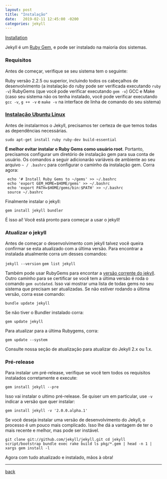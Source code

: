 ```yaml
---
layout: post
title: "Instalação"
date:   2019-02-11 12:45:00 -0200
categories: jekyll
---
```


[Installation](https://jekyllrb.com/docs/installation/)

Jekyll é um [Ruby Gem](http://guides.rubygems.org/rubygems-basics/), e pode ser instalado na maioria dos sistemas.

### Requisitos

Antes de começar, verifique se seu sistema tem o seguinte:

Ruby versão 2.2.5 ou superior, incluindo todos os cabeçalhos de desenvolvimento (a instalação do ruby pode ser verificada executando `ruby -v`)
RubyGems (que você pode verificar executando `gem -v`)
GCC e Make (caso seu sistema não os tenha instalado, você pode verificar executando `gcc -v`, `g ++ -v` e `make -v` na interface de linha de comando do seu sistema)

### [Instalação Ubuntu Linux](https://jekyllrb.com/docs/installation/#ubuntu)

Antes de instalarmos o Jekyll, precisamos ter certeza de que temos todas as dependências necessárias.

`sudo apt-get install ruby ruby-dev build-essential`

__É melhor evitar instalar o Ruby Gems como usuário root__. Portanto, precisamos configurar um diretório de instalação gem para sua conta de usuário. Os comandos a seguir adicionarão variáveis de ambiente ao seu arquivo `~ / .bashrc` para configurar o caminho da instalação gem. Corra agora:

```
 echo '# Install Ruby Gems to ~/gems' >> ~/.bashrc
 echo 'export GEM_HOME=$HOME/gems' >> ~/.bashrc
 echo 'export PATH=$HOME/gems/bin:$PATH' >> ~/.bashrc
 source ~/.bashrc
```

Finalmente instalar o jekyll:

`gem install jekyll bundler`

É isso aí! Você está pronto para começar a usar o jekyll!

### Atualizar o jekyll

Antes de começar o desenvolvimento com jekyll talvez você queira confirmar se esta atualizado com a última versão. Para encontrar a instalada atualmente corra um desses comandos:

`jekyll --version`
`gem list jekyll`

Também pode usar RubyGems para encontar a [versão corrente do jekyll](https://rubygems.org/gems/jekyll). Outro caminho para se certificar se você tem a última versão é roda o comando `gem outdated`. Isso vai mostrar uma lista de todas gems no seu sistema que precisam ser atualizadas. Se não estiver rodando a última versão, corra esse comando:

`bundle update jekyll`

Se não tiver o Bundler instalado corra:

`gem update jekyll`

Para atualizar para a última Rubygems, corra:

`gem update --system`

Consulte nossa seção de atualização para atualizar do Jekyll 2.x ou 1.x.


### Pré-release

Para instalar um pré-release, verifique se você tem todos os requisitos instalados corretamente e execute:

`gem install jekyll --pre`

Isso vai instalar o ultimo pré-release. Se quiser um em particular, use `-v` indicar a versão que quer instalar:

`gem install jekyll -v '2.0.0.alpha.1'`

Se você deseja instalar uma versão de desenvolvimento do Jekyll, o processo é um pouco mais complicado. Isso lhe dá a vantagem de ter o mais recente e melhor, mas pode ser instável.

`git clone git://github.com/jekyll/jekyll.git
cd jekyll
script/bootstrap
bundle exec rake build
ls pkg/*.gem | head -n 1 | xargs gem install -l`

Agora com tudo atualizado e instalado, mãos à obra!

***
[back](./blog.html)